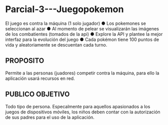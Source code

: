 # Parcial-3---Juegopokemon
El juego es contra la máquina (1 solo jugador)
● Los pokemones se seleccionan al azar 
● Al momento de pelear se visualizarán las imágenes de los combatientes (tomados de la api) 
● Explore la API y plantee la mejor interfaz para la evolución del juego 
● Cada pokémon tiene 100 puntos de vida y aleatoriamente se descuentan cada turno.

PROPOSITO
---------

Permite a las personas (juadores) competir contra la máquina, para ello la aplicación usará recursos en red.

PUBLICO OBJETIVO
----------------

Todo tipo de persona. Especalmente para aquellos apasionados a los juegos de dispositivos móviles, los niños deben contar con la autorización de sus padres para el uso de la aplicación.
